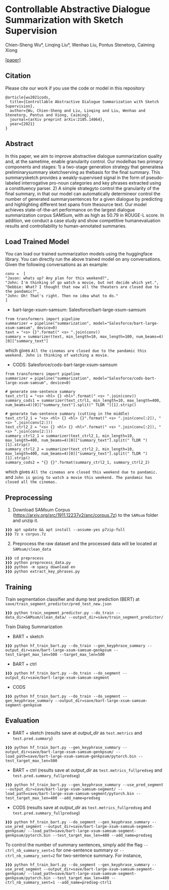 # Controllable Abstractive Dialogue Summarization with Sketch Supervision
Chien-Sheng Wu*, Linqing Liu*, Wenhao Liu, Pontus Stenetorp, Caiming Xiong

[[paper]](https://arxiv.org/abs/2105.14064)

## Citation
Please cite our work if you use the code or model in this repository
```
@article{wu2021cods,
  title={Controllable Abstractive Dialogue Summarization with Sketch Supervision},
  author={Wu, Chien-Sheng and Liu, Linqing and Liu, Wenhao and Stenetorp, Pontus and Xiong, Caiming},
  journal={arXiv preprint arXiv:2105.14064},
  year={2021}
}
```

## Abstract
In this paper, we aim to improve abstractive dialogue summarization quality and, at the sametime, enable granularity control. Our modelhas two primary components and stages: 1) a two-stage generation strategy that generatesa preliminarysummary sketchserving as thebasis for the final summary. This summarysketch provides a weakly-supervised signal in the form of pseudo-labeled interrogative pro-noun categories and key phrases extracted using a constituency parser. 2) A simple strategyto control the granularity of the final summary, in that our model can automatically determineor control the number of generated summarysentences for a given dialogue by predicting and highlighting different text spans from thesource text. Our model achieves state-of-the-art performance on the largest dialogue summarization corpus SAMSum, with as high as 50.79 in ROUGE-L score. In addition, we conduct a case study and show competitive humanevaluation results and controllability to human-annotated summaries.


## Load Trained Model
You can load our trained summarization models using the huggingface library. You can directly run the above trained model on any conversations. Given the following conversations as an example:
```
conv =  [
"Jason: whats up? Any plan for this weekend?", 
"John: I'm thinking of go watch a movie, but not decide which yet.", 
"Debbie: What? I thought that now all the theaters are closed due to the pandamic?", 
"John: Oh! That's right. Then no idea what to do."
]
```

* bart-large-xsum-samsum: Salesforce/bart-large-xsum-samsum

```
from transformers import pipeline
summarizer = pipeline("summarization", model="Salesforce/bart-large-xsum-samsum", device=0)
text = "<s> {}".format(" <s> ".join(conv))
summary = summarizer(text, min_length=10, max_length=100, num_beams=4)[0]["summary_text"]
```
which gives `All the cinemas are closed due to the pandamic this weekend. John is thinking of watching a movie.`

* CODS: Salesforce/cods-bart-large-xsum-samsum

```
from transformers import pipeline
summarizer = pipeline("summarization", model="Salesforce/cods-bart-large-xsum-samsum", device=0)

# generate one-sentence summary
text_ctrl1 = "<s> <hl> {} <hl>".format(" <s> ".join(conv))
summary_cods1 = summarizer(text_ctrl1, min_length=10, max_length=400, num_beams=4)[0]["summary_text"].split(" TLDR ")[1].strip()

# generate two-sentence summary (cutting in the middle)
text_ctrl2_1 = "<s> <hl> {} <hl> {}".format(" <s> ".join(conv[:2]), " <s> ".join(conv[2:]))
text_ctrl2_2 = "<s> {} <hl> {} <hl>".format(" <s> ".join(conv[:2]), " <s> ".join(conv[2:]))
summary_ctrl2_1 = summarizer(text_ctrl2_1, min_length=10, max_length=400, num_beams=4)[0]["summary_text"].split(" TLDR ")[1].strip()
summary_ctrl2_2 = summarizer(text_ctrl2_2, min_length=10, max_length=400, num_beams=4)[0]["summary_text"].split(" TLDR ")[1].strip()
summary_cods2 = "{} {}".format(summary_ctrl2_1, summary_ctrl2_2)
```
which gives `All the cinemas are closed this weekend due to pandamic.` and `John is going to watch a movie this weekend. The pandamic has closed all the cinemas.`



## Preprocessing
1. Download SAMsum Corpus (https://arxiv.org/src/1911.12237v2/anc/corpus.7z) to the `SAMsum` folder and unzip it.
```console
❱❱❱ apt update && apt install --assume-yes p7zip-full
❱❱❱ 7z x corpus.7z
```

2. Preprocess the raw dataset and the processed data will be located at `SAMsum/clean_data`
```console
❱❱❱ cd preprocess
❱❱❱ python preprocess_data.py
❱❱❱ python -m spacy download en
❱❱❱ python extract_key_phrases.py
```

## Training

Train segmentation classifier and dump test prediction (BERT) at `save/train_segment_predictor/pred_test_new.json`
```console
❱❱❱ python train_segmemt_predictor.py --do_train --data_dir=SAMsum/clean_data/ --output_dir=save/train_segment_predictor/ 
```

Train Dialog Summarization

* BART + sketch
```console
❱❱❱ python hf_train_bart.py --do_train --gen_keyphrase_summary --output_dir=save/bart-large-xsum-samsum-genkpsum --test_target_max_len=500 --target_max_len=500
```

* BART + ctrl
```console
❱❱❱ python hf_train_bart.py --do_train --do_segment --output_dir=save/bart-large-xsum-samsum-segment
```

* CODS
```console
❱❱❱ python hf_train_bart.py --do_train --do_segment --gen_keyphrase_summary --output_dir=save/bart-large-xsum-samsum-segment-genkpsum
```

## Evaluation

* BART + sketch (results save at *output_dir* as `test.metrics` and `test.pred.summary`)
```console
❱❱❱ python hf_train_bart.py --gen_keyphrase_summary --output_dir=save/bart-large-xsum-samsum-genkpsum/ --load_path=save/bart-large-xsum-samsum-genkpsum/pytorch.bin --test_target_max_len=500
```

* BART + ctrl (results save at *output_dir* as `test.metrics_fullpredseg` and `test.pred.summary_fullpredseg`)
```console
❱❱❱ python hf_train_bart.py --gen_keyphrase_summary --use_pred_segment --output_dir=save/bart-large-xsum-samsum-segment/ --load_path=save/bart-large-xsum-samsum-segment/pytorch.bin --test_target_max_len=400 --add_name=predseg
```

* CODS (results save at *output_dir* as `test.metrics_fullpredseg` and `test.pred.summary_fullpredseg`)
```console
❱❱❱ python hf_train_bart.py --do_segment --gen_keyphrase_summary --use_pred_segment --output_dir=save/bart-large-xsum-samsum-segment-genkpsum/ --load_path=save/bart-large-xsum-samsum-segment-genkpsum/pytorch.bin --test_target_max_len=400 --add_name=predseg
```

To control the number of summary sentences, simply add the flag `--ctrl_nb_summary_sent=1` for one-sentence summary or `--ctrl_nb_summary_sent=2` for two-sentence summary. For instance,
```console
❱❱❱ python hf_train_bart.py --do_segment --gen_keyphrase_summary --use_pred_segment --output_dir=save/bart-large-xsum-samsum-segment-genkpsum/ --load_path=save/bart-large-xsum-samsum-segment-genkpsum/pytorch.bin --test_target_max_len=400 --ctrl_nb_summary_sent=1 --add_name=predseg-ctrl1
```
